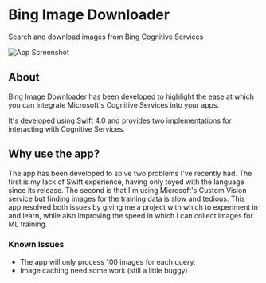 # Bing Image Downloader
Search and download images from Bing Cognitive Services

![App Screenshot](https://github.com/MikeCodesDotNet/BingImageDownloaderPublic/blob/master/Resources/screenshot-v05.png?raw=true)

## About 
Bing Image Downloader has been developed to highlight the ease at which you can integrate Microsoft's Cognitive Services into your apps. 

It's developed using Swift 4.0 and provides two implementations for interacting with Cognitive Services. 

## Why use the app? 
The app has been developed to solve two problems I've recently had. The first is my lack of Swift experience, having only toyed with the language since its release. The second is that I'm using Microsoft's Custom Vision service but finding images for the training data is slow and tedious. This app resolved both issues by giving me a project with which to experiment in and learn, while also improving the speed in which I can collect images for ML training.

### Known Issues
* The app will only process 100 images for each query. 
* Image caching need some work (still a little buggy) 
